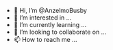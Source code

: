 - 👋 Hi, I’m @AnzelmoBusby
- 👀 I’m interested in ...
- 🌱 I’m currently learning ...
- 💞️ I’m looking to collaborate on ...
- 📫 How to reach me ...

<!---
AnzelmoBusby/AnzelmoBusby is a ✨ special ✨ repository because its `README.md` (this file) appears on your GitHub profile.
You can click the Preview link to take a look at your changes.
--->
